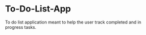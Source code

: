 # To-Do-List-App
To do list application meant to help the user track completed and in progress tasks.
